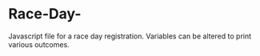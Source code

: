 # Race-Day-
Javascript file for a race day registration. Variables can be altered to print various outcomes.
